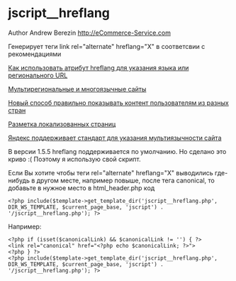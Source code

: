 # jscript__hreflang

Author
Andrew Berezin http://eCommerce-Service.com

Генерирует теги link rel="alternate" hreflang="X" в соответсвии с рекомендациями

[Как использовать атрибут hreflang для указания языка или регионального URL](https://support.google.com/webmasters/answer/189077)

[Мультирегиональные и многоязычные сайты](https://support.google.com/webmasters/answer/182192?topic=2370587&ctx=topic)

[Новый способ правильно показывать контент пользователям из разных стран](http://googlerussiablog.blogspot.ru/2013/04/hreflang-update.html)

[Разметка локализованных страниц](http://help.yandex.ru/webmaster/yandex-indexing/locale-pages.xml)

[Яндекс поддерживает стандарт для указания мультиязычности сайта](http://webmaster.ya.ru/replies.xml?item_no=15326)


В версии 1.5.5 hreflang поддерживается по умолчанию. Но сделано это криво :( Поэтому я использую свой скрипт.

Если Вы хотите чтобы теги rel="alternate" hreflang="X" выводились где-нибудь в другом месте, например повыше, после тега canonical, то добавьте в нужное место в html_header.php код
```
<?php include($template->get_template_dir('jscript__hreflang.php', DIR_WS_TEMPLATE, $current_page_base, 'jscript') . '/jscript__hreflang.php'); ?>
```
Например:
```
<?php if (isset($canonicalLink) && $canonicalLink != '') { ?>
<link rel="canonical" href="<?php echo $canonicalLink; ?>">
<?php } ?>
<?php include($template->get_template_dir('jscript__hreflang.php', DIR_WS_TEMPLATE, $current_page_base, 'jscript') . '/jscript__hreflang.php'); ?>
```
